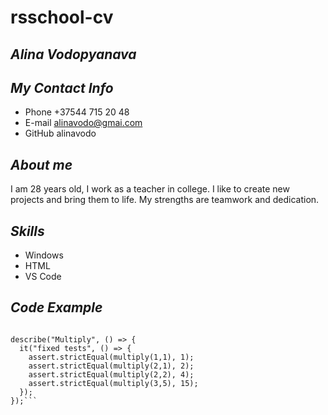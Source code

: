# **rsschool-cv**
## *Alina Vodopyanava*
## *My Contact Info*
* Phone +37544 715 20 48
* E-mail alinavodo@gmai.com
* GitHub alinavodo
## *About me*
I am 28 years old, I work as a teacher in college. I like to create new projects and bring them to life. 
My strengths are teamwork and dedication.
## *Skills*
* Windows
* HTML
* VS Code
## *Code Example*
```const assert = require("chai").assert;

describe("Multiply", () => {
  it("fixed tests", () => {
    assert.strictEqual(multiply(1,1), 1);
    assert.strictEqual(multiply(2,1), 2);
    assert.strictEqual(multiply(2,2), 4);
    assert.strictEqual(multiply(3,5), 15);   
  });
});```
